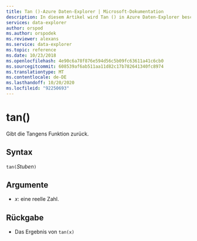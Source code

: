 ```yaml
---
title: Tan ()-Azure Daten-Explorer | Microsoft-Dokumentation
description: In diesem Artikel wird Tan () in Azure Daten-Explorer beschrieben.
services: data-explorer
author: orspod
ms.author: orspodek
ms.reviewer: alexans
ms.service: data-explorer
ms.topic: reference
ms.date: 10/23/2018
ms.openlocfilehash: 4e90c6a78f876e594d56c5b09fc63611a41c6cb0
ms.sourcegitcommit: 608539af6ab511aa11d82c17b782641340fc8974
ms.translationtype: MT
ms.contentlocale: de-DE
ms.lasthandoff: 10/20/2020
ms.locfileid: "92250693"
---
```

# <a name="tan"></a>tan()

Gibt die Tangens Funktion zurück.

## <a name="syntax"></a>Syntax

`tan(`*Stuben*`)`

## <a name="arguments"></a>Argumente

* *x*: eine reelle Zahl.

## <a name="returns"></a>Rückgabe

* Das Ergebnis von `tan(x)`